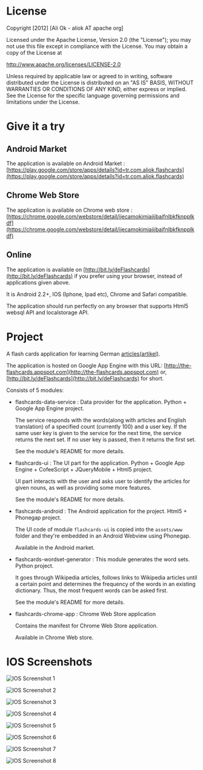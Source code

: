 License
===========

Copyright [2012] [Ali Ok - aliok AT apache org]

Licensed under the Apache License, Version 2.0 (the "License");
you may not use this file except in compliance with the License.
You may obtain a copy of the License at

   http://www.apache.org/licenses/LICENSE-2.0

Unless required by applicable law or agreed to in writing, software
distributed under the License is distributed on an "AS IS" BASIS,
WITHOUT WARRANTIES OR CONDITIONS OF ANY KIND, either express or implied.
See the License for the specific language governing permissions and
limitations under the License.


Give it a try
=================

Android Market
--------------

The application is available on Android Market : [https://play.google.com/store/apps/details?id=tr.com.aliok.flashcards](https://play.google.com/store/apps/details?id=tr.com.aliok.flashcards)


Chrome Web Store
--------------

The application is available on Chrome web store : [https://chrome.google.com/webstore/detail/ijecamokjmiajijbajfnlbkfknpplkdf](https://chrome.google.com/webstore/detail/ijecamokjmiajijbajfnlbkfknpplkdf)


Online
--------------

The application is available on [http://bit.ly/deFlashcards](http://bit.ly/deFlashcards) if you prefer using your browser, instead of applications given above.

It is Android 2.2+, IOS (Iphone, Ipad etc), Chrome and Safari compatible.

The application should run perfectly on any browser that supports Html5 websql API and localstorage API.



Project
============

A flash cards application for learning German [articles(artikel)](http://en.wikipedia.org/wiki/Article_(grammar) ).

The application is hosted on Google App Engine with this URL: [http://the-flashcards.appspot.com](http://the-flashcards.appspot.com) or, [http://bit.ly/deFlashcards](http://bit.ly/deFlashcards) for short.

Consists of 5 modules:

* flashcards-data-service : Data provider for the application. Python + Google App Engine project. 
	
	The service responds with the words(along with articles and English translation) of a specified count (currently 100) and a user key.
	If the same user key is given to the service for the next time, the service returns the next set. If no user key is passed, then it returns the first set.
	
	See the module's README for more details.
	
* flashcards-ui : The UI part for the application. Python + Google App Engine + CofeeScript + JQueryMobile + Html5 project.
	
	UI part interacts with the user and asks user to identify the articles for given nouns, as well as providing some more features.
	
	See the module's README for more details.
	
* flashcards-android : The Android application for the project. Html5 + Phonegap project. 
	
	The UI code of module `flashcards-ui` is copied into the `assets/www` folder and they're embedded in an Android Webview using Phonegap.
	
	Available in the Android market.
	
* flashcards-wordset-generator : This module generates the word sets. Python project.

	It goes through Wikipedia articles, follows links to Wikipedia articles until a certain point and determines the frequency of the words in an existing dictionary. 
	Thus, the most frequent words can be asked first.
	
	See the module's README for more details.

* flashcards-chrome-app : Chrome Web Store application

	Contains the manifest for Chrome Web Store application.
	
	Available in Chrome Web store.


IOS Screenshots
==================

![IOS Screenshot 1](https://sites.google.com/a/aliok.com.tr/upload/uploads/ios-01.png?attredirects=0)

![IOS Screenshot 2](https://sites.google.com/a/aliok.com.tr/upload/uploads/ios-02.png?attredirects=0)

![IOS Screenshot 3](https://sites.google.com/a/aliok.com.tr/upload/uploads/ios-03.png?attredirects=0)

![IOS Screenshot 4](https://sites.google.com/a/aliok.com.tr/upload/uploads/ios-04.png?attredirects=0)

![IOS Screenshot 5](https://sites.google.com/a/aliok.com.tr/upload/uploads/ios-05.png?attredirects=0)

![IOS Screenshot 6](https://sites.google.com/a/aliok.com.tr/upload/uploads/ios-06.png?attredirects=0)

![IOS Screenshot 7](https://sites.google.com/a/aliok.com.tr/upload/uploads/ios-07.png?attredirects=0)

![IOS Screenshot 8](https://sites.google.com/a/aliok.com.tr/upload/uploads/ios-08.png?attredirects=0)